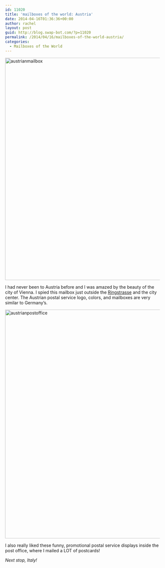 ```yaml
---
id: 11020
title: 'mailboxes of the world: Austria'
date: 2014-04-16T01:36:36+00:00
author: rachel
layout: post
guid: http://blog.swap-bot.com/?p=11020
permalink: /2014/04/16/mailboxes-of-the-world-austria/
categories:
  - Mailboxes of the World
---
```

<img src="http://blog.swap-bot.com/wp-content/uploads/2014/04/austrianmailbox.jpg" alt="austrianmailbox" width="600" height="722" class="alignnone size-full wp-image-11021" />

I had never been to Austria before and I was amazed by the beauty of the city of Vienna. I spied this mailbox just outside the [Ringstrasse](http://en.wikipedia.org/wiki/Ringstraße) and the city center. The Austrian postal service logo, colors, and mailboxes are very similar to Germany&#8217;s.

<img src="http://blog.swap-bot.com/wp-content/uploads/2014/04/austrianpostoffice.jpg" alt="austrianpostoffice" width="600" height="743" class="alignnone size-full wp-image-11022" />

I also really liked these funny, promotional postal service displays inside the post office, where I mailed a LOT of postcards! 

_Next stop, Italy!_